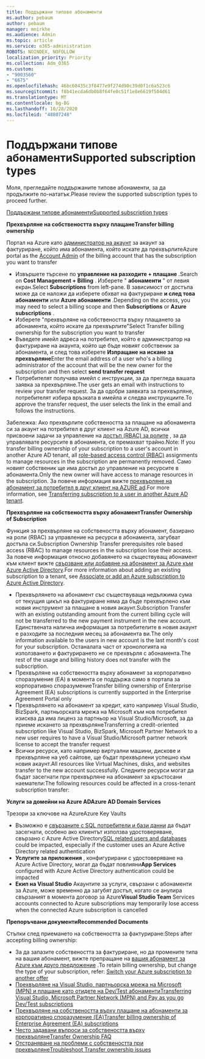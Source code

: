 ```yaml
---
title: Поддържани типове абонаменти
ms.author: pebaum
author: pebaum
manager: mnirkhe
ms.audience: Admin
ms.topic: article
ms.service: o365-administration
ROBOTS: NOINDEX, NOFOLLOW
localization_priority: Priority
ms.collection: Adm_O365
ms.custom:
- "9003560"
- "6675"
ms.openlocfilehash: 46bc60435c3f8477e9f274d90c39d0f1c6a523c6
ms.sourcegitcommit: f8b41ecda6db0b8f64fe0c51f1e8e6619f504d61
ms.translationtype: MT
ms.contentlocale: bg-BG
ms.lasthandoff: 10/28/2020
ms.locfileid: "48807248"
---
```

# <a name="supported-subscription-types"></a><span data-ttu-id="2ceb8-102">Поддържани типове абонаменти</span><span class="sxs-lookup"><span data-stu-id="2ceb8-102">Supported subscription types</span></span>

<span data-ttu-id="2ceb8-103">Моля, прегледайте поддържаните типове абонаменти, за да продължите по-нататък.</span><span class="sxs-lookup"><span data-stu-id="2ceb8-103">Please review the supported subscription types to proceed further.</span></span>

[<span data-ttu-id="2ceb8-104">Поддържани типове абонаменти</span><span class="sxs-lookup"><span data-stu-id="2ceb8-104">Supported subscription types</span></span>](https://docs.microsoft.com/azure/billing/billing-subscription-transfer?WT.mc_id=Portal-Microsoft_Azure_Support#supported-subscription-types)

<span data-ttu-id="2ceb8-105">**Прехвърляне на собствеността върху плащане**</span><span class="sxs-lookup"><span data-stu-id="2ceb8-105">**Transfer billing ownership**</span></span>

<span data-ttu-id="2ceb8-106">Портал на Azure като [администратор на акаунт](https://ms.portal.azure.com/) за акаунт за фактуриране, който има абонамента, който искате да прехвърлите</span><span class="sxs-lookup"><span data-stu-id="2ceb8-106">Azure portal as the [Account Admin](https://ms.portal.azure.com/) of the billing account that has the subscription you want to transfer</span></span>

- <span data-ttu-id="2ceb8-107">Извършете търсене по **управление на разходите + плащане** .</span><span class="sxs-lookup"><span data-stu-id="2ceb8-107">Search on **Cost Management + Billing** .</span></span> <span data-ttu-id="2ceb8-108">Изберете " **абонаменти** " от левия екран.</span><span class="sxs-lookup"><span data-stu-id="2ceb8-108">Select **Subscriptions** from left-pane.</span></span> <span data-ttu-id="2ceb8-109">В зависимост от достъпа може да се наложи да изберете обхват на фактуриране **и след това абонаменти** или **Azure абонаменти** .</span><span class="sxs-lookup"><span data-stu-id="2ceb8-109">Depending on the access, you may need to select a billing scope and then **Subscriptions** or **Azure subscriptions** .</span></span>
- <span data-ttu-id="2ceb8-110">Изберете "прехвърляне на собствеността върху плащането за абонамента, който искате да прехвърлите"</span><span class="sxs-lookup"><span data-stu-id="2ceb8-110">Select Transfer billing ownership for the subscription you want to transfer</span></span>
- <span data-ttu-id="2ceb8-111">Въведете имейл адреса на потребител, който е администратор на фактуриране на акаунта, който ще бъде новият собственик за абонамента, и след това изберете **Изпращане на искане за прехвърляне**</span><span class="sxs-lookup"><span data-stu-id="2ceb8-111">Enter the email address of a user who's a billing administrator of the account that will be the new owner for the subscription and then select **send transfer request**</span></span>
- <span data-ttu-id="2ceb8-112">Потребителят получава имейл с инструкции, за да прегледа вашата заявка за прехвърляне.</span><span class="sxs-lookup"><span data-stu-id="2ceb8-112">The user gets an email with instructions to review your transfer request.</span></span> <span data-ttu-id="2ceb8-113">За да одобри заявката за прехвърляне, потребителят избира връзката в имейла и следва инструкциите.</span><span class="sxs-lookup"><span data-stu-id="2ceb8-113">To approve the transfer request, the user selects the link in the email and follows the instructions.</span></span>

<span data-ttu-id="2ceb8-114">Забележка: Ако прехвърлите собствеността за плащане на абонамента си за акаунт на потребител в друг клиент на Azure AD, всички присвоени задачи за управление на [достъп (RBAC) за ролите](https://docs.microsoft.com/azure/role-based-access-control/overview?WT.mc_id=Portal-Microsoft_Azure_Support) , за да управлявате ресурсите в абонамента, се премахват трайно.</span><span class="sxs-lookup"><span data-stu-id="2ceb8-114">Note: If you transfer billing ownership of your subscription to a user's account in another Azure AD tenant, all [role-based access control (RBAC)](https://docs.microsoft.com/azure/role-based-access-control/overview?WT.mc_id=Portal-Microsoft_Azure_Support) assignments to manage resources in the subscription are permanently removed.</span></span> <span data-ttu-id="2ceb8-115">Само новият собственик ще има достъп до управление на ресурсите в абонамента.</span><span class="sxs-lookup"><span data-stu-id="2ceb8-115">Only the new owner will have access to manage resources in the subscription.</span></span> <span data-ttu-id="2ceb8-116">За повече информация вижте [прехвърляне на абонамент за потребител в друг клиент на AZURE ad](https://docs.microsoft.com/azure/active-directory/managed-identities-azure-resources/known-issues?WT.mc_id=Portal-Microsoft_Azure_Support).</span><span class="sxs-lookup"><span data-stu-id="2ceb8-116">For more information, see [Transferring subscription to a user in another Azure AD tenant](https://docs.microsoft.com/azure/active-directory/managed-identities-azure-resources/known-issues?WT.mc_id=Portal-Microsoft_Azure_Support).</span></span>

<span data-ttu-id="2ceb8-117">**Прехвърляне на собствеността върху абонамент**</span><span class="sxs-lookup"><span data-stu-id="2ceb8-117">**Transfer Ownership of Subscription**</span></span>

<span data-ttu-id="2ceb8-118">Функция за прехвърляне на собствеността върху абонамент, базирано на роли (RBAC) за управление на ресурси в абонамента, загубват достъпа си.</span><span class="sxs-lookup"><span data-stu-id="2ceb8-118">Subscription Ownership Transfer prerequisites role based access (RBAC) to manage resources in the subscription lose their access.</span></span> <span data-ttu-id="2ceb8-119">За повече информация относно добавянето на съществуващ абонамент към клиент вижте [свързване или добавяне на абонамент за Azure към Azure Active Directory](https://docs.microsoft.com/azure/active-directory/fundamentals/active-directory-how-subscriptions-associated-directory?WT.mc_id=Portal-Microsoft_Azure_Support).</span><span class="sxs-lookup"><span data-stu-id="2ceb8-119">For more information about adding an existing subscription to a tenant, see [Associate or add an Azure subscription to Azure Active Directory](https://docs.microsoft.com/azure/active-directory/fundamentals/active-directory-how-subscriptions-associated-directory?WT.mc_id=Portal-Microsoft_Azure_Support).</span></span>

- <span data-ttu-id="2ceb8-120">Прехвърлянето на абонамент със съществуваща недължима сума от текущия цикъл на фактуриране няма да бъде прехвърлено към новия инструмент за плащане в новия акаунт.</span><span class="sxs-lookup"><span data-stu-id="2ceb8-120">Subscription Transfer with an existing outstanding amount from the current billing cycle will not be transferred to the new payment instrument in the new account.</span></span> <span data-ttu-id="2ceb8-121">Единствената налична информация за потребителите в новия акаунт е разходите за последния месец за абонамента ви.</span><span class="sxs-lookup"><span data-stu-id="2ceb8-121">The only information available to the users in new account is the last month's cost for your subscription.</span></span> <span data-ttu-id="2ceb8-122">Останалата част от хронологията на използването и фактурирането не се прехвърля с абонамента.</span><span class="sxs-lookup"><span data-stu-id="2ceb8-122">The rest of the usage and billing history does not transfer with the subscription.</span></span>
- <span data-ttu-id="2ceb8-123">Прехвърляне на собствеността върху абонамент за корпоративно споразумение (EA) в момента се поддържа само в портала за корпоративно споразумение</span><span class="sxs-lookup"><span data-stu-id="2ceb8-123">Transfer billing ownership of Enterprise Agreement (EA) subscriptions is currently supported in the Enterprise Agreement Portal only</span></span>
- <span data-ttu-id="2ceb8-124">Прехвърлянето на абонамент за кредит, като например Visual Studio, BizSpark, партньорската мрежа на Microsoft към нов потребител изисква да има лиценз за партньор на Visual Studio/Microsoft, за да приеме искането за прехвърляне</span><span class="sxs-lookup"><span data-stu-id="2ceb8-124">Transferring a credit-oriented subscription like Visual Studio, BizSpark, Microsoft Partner Network to a new user requires to have a Visual Studio/Microsoft partner network license to accept the transfer request</span></span>
- <span data-ttu-id="2ceb8-125">Всички ресурси, като например виртуални машини, дискове и прехвърляне на уеб сайтове, ще бъдат прехвърлени успешно към новия акаунт.</span><span class="sxs-lookup"><span data-stu-id="2ceb8-125">All resources like Virtual Machines, disks, and websites transfer to the new account successfully.</span></span> <span data-ttu-id="2ceb8-126">Следните ресурси могат да бъдат засегнати при прехвърляне на абонамент за кръстосани наематели:</span><span class="sxs-lookup"><span data-stu-id="2ceb8-126">The following resources could be affected in a cross-tenant subscription transfer:</span></span>

<span data-ttu-id="2ceb8-127">**Услуги за домейни на Azure AD**</span><span class="sxs-lookup"><span data-stu-id="2ceb8-127">**Azure AD Domain Services**</span></span>

<span data-ttu-id="2ceb8-128">Трезори за ключове на Azure</span><span class="sxs-lookup"><span data-stu-id="2ceb8-128">Azure Key Vaults</span></span>

- <span data-ttu-id="2ceb8-129">Възможно е [свързаните с SQL потребители и бази данни](https://docs.microsoft.com/azure/sql-database/sql-database-aad-authentication-configure?WT.mc_id=Portal-Microsoft_Azure_Support) да бъдат засегнати, особено ако клиентът използва удостоверяване, свързано с Azure Active Directory</span><span class="sxs-lookup"><span data-stu-id="2ceb8-129">[SQL related users and databases](https://docs.microsoft.com/azure/sql-database/sql-database-aad-authentication-configure?WT.mc_id=Portal-Microsoft_Azure_Support) could be impacted, especially if the customer uses an Azure Active Directory related authentication</span></span>
- <span data-ttu-id="2ceb8-130">**Услугите за приложения** , конфигурирани с удостоверяване на Azure Active Directory, могат да бъдат повлияни</span><span class="sxs-lookup"><span data-stu-id="2ceb8-130">**App Services** configured with Azure Active Directory authentication could be impacted</span></span>
- <span data-ttu-id="2ceb8-131">**Екип на Visual Studio** Акаунтите за услуги, свързани с абонаменти за Azure, може временно да загубят достъп, когато се анулира свързаният в момента договор за Azure</span><span class="sxs-lookup"><span data-stu-id="2ceb8-131">**Visual Studio Team** Services accounts connected to Azure subscriptions may temporarily lose access when the connected Azure subscription is cancelled</span></span>

<span data-ttu-id="2ceb8-132">**Препоръчвани документи**</span><span class="sxs-lookup"><span data-stu-id="2ceb8-132">**Recommended Documents**</span></span>

<span data-ttu-id="2ceb8-133">Стъпки след приемането на собствеността за фактуриране:</span><span class="sxs-lookup"><span data-stu-id="2ceb8-133">Steps after accepting billing ownership:</span></span>

- <span data-ttu-id="2ceb8-134">За да запазите собствеността за фактуриране, но да промените типа на вашия абонамент, вижте препращане на [вашия абонамент за Azure към друго предложение](https://docs.microsoft.com/azure/billing/billing-how-to-switch-azure-offer?WT.mc_id=Portal-Microsoft_Azure_Support) .</span><span class="sxs-lookup"><span data-stu-id="2ceb8-134">To retain billing ownership, but change the type of your subscription, refer: [Switch your Azure subscription to another offer](https://docs.microsoft.com/azure/billing/billing-how-to-switch-azure-offer?WT.mc_id=Portal-Microsoft_Azure_Support)</span></span>
- [<span data-ttu-id="2ceb8-135">Прехвърляне на Visual Studio, партньорска мрежа на Microsoft (MPN) и плащане като отидете на Dev/Test абонаменти</span><span class="sxs-lookup"><span data-stu-id="2ceb8-135">Transferring Visual Studio, Microsoft Partner Network (MPN) and Pay as you go Dev/Test subscriptions</span></span>](https://docs.microsoft.com/azure/billing/billing-subscription-transfer?WT.mc_id=Portal-Microsoft_Azure_Support#transferring-visual-studio-microsoft-partner-network-mpn-and-pay-as-you-go-devtest-subscriptions)
- [<span data-ttu-id="2ceb8-136">Прехвърляне на собствеността върху плащане на абонаменти за корпоративно споразумение (EA)</span><span class="sxs-lookup"><span data-stu-id="2ceb8-136">Transfer billing ownership of Enterprise Agreement (EA) subscriptions</span></span>](https://docs.microsoft.com/azure/billing/billing-subscription-transfer?WT.mc_id=Portal-Microsoft_Azure_Support#transfer-billing-ownership-of-enterprise-agreement-ea-subscriptions)
- [<span data-ttu-id="2ceb8-137">Често задавани въпроси за собствеността върху прехвърляне</span><span class="sxs-lookup"><span data-stu-id="2ceb8-137">Transfer Ownership FAQ</span></span>](https://docs.microsoft.com/azure/billing/billing-subscription-transfer?WT.mc_id=Portal-Microsoft_Azure_Support#frequently-asked-questions-faq-for-senders)
- [<span data-ttu-id="2ceb8-138">Отстраняване на проблеми с собствеността при прехвърляне</span><span class="sxs-lookup"><span data-stu-id="2ceb8-138">Troubleshoot Transfer ownership issues</span></span>](https://docs.microsoft.com/azure/billing/billing-subscription-transfer?WT.mc_id=Portal-Microsoft_Azure_Support#troubleshooting)